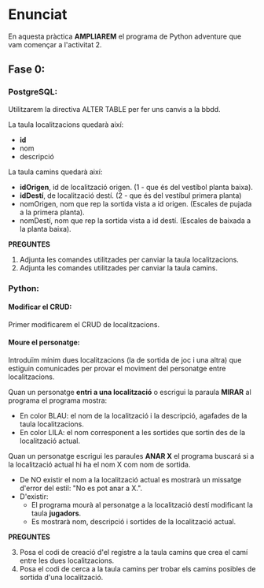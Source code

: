 # Enunciat

En aquesta pràctica **AMPLIAREM** el programa de Python adventure que vam començar a l'activitat 2.

## Fase 0:

### PostgreSQL:

Utilitzarem la directiva ALTER TABLE per fer uns canvis a la bbdd.

La taula localitzacions quedarà així:

- **id**
- nom
- descripció

La taula camins quedarà així:

- **idOrigen**, id de localització origen. (1 - que és del vestíbol planta baixa).
- **idDestí**, de localització destí. (2 - que és del vestíbul primera planta)
- nomOrigen, nom que rep la sortida vista a id origen. (Escales de pujada a la primera planta).
- nomDestí, nom que rep la sortida vista a id destí. (Escales de baixada a la planta baixa).

**PREGUNTES**

1. Adjunta les comandes utilitzades per canviar la taula localitzacions.
2. Adjunta les comandes utilitzades per canviar la taula camins.

### Python:

#### Modificar el CRUD:

Primer modificarem el CRUD de localitzacions.

#### Moure el personatge:

Introduïm mínim dues localitzacions (la de sortida de joc i una altra) que estiguin comunicades per provar el moviment del personatge entre localitzacions.

Quan un personatge **entri a una localització** o escrigui la paraula **MIRAR** al programa el programa mostra:

- En color BLAU: el nom de la localització i la descripció, agafades de la taula localitzacions.
- En color LILA: el nom corresponent a les sortides que sortin des de la localització actual.

Quan un personatge escrigui les paraules **ANAR X** el programa buscará si a la localització actual hi ha el nom X com nom de sortida.

- De NO existir el nom a la localització actual es mostrarà un missatge d'error del estil: "No es pot anar a X.". 
- D'existir:
  - El programa mourà al personatge a la localització destí modificant la taula **jugadors**.
  - Es mostrarà nom, descripció i sortides de la localització actual.

**PREGUNTES**

3. Posa el codi de creació d'el registre a la taula camins que crea el camí entre les dues localitzacions.
4. Posa el codi de cerca a la taula camins per trobar els camins posibles de sortida d'una localització.
